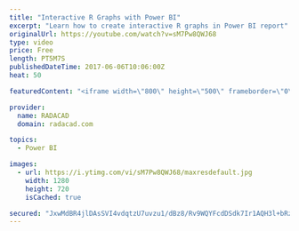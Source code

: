 ```yaml
---
title: "Interactive R Graphs with Power BI"
excerpt: "Learn how to create interactive R graphs in Power BI report"
originalUrl: https://youtube.com/watch?v=sM7Pw8QWJ68
type: video
price: Free
length: PT5M7S
publishedDateTime: 2017-06-06T10:06:00Z
heat: 50

featuredContent: "<iframe width=\"800\" height=\"500\" frameborder=\"0\" src=\"https://www.youtube.com/embed/sM7Pw8QWJ68\" allow=\"accelerometer; autoplay; encrypted-media; gyroscope; picture-in-picture\" allowfullscreen></iframe>"

provider:
  name: RADACAD
  domain: radacad.com

topics:
  - Power BI

images:
  - url: https://i.ytimg.com/vi/sM7Pw8QWJ68/maxresdefault.jpg
    width: 1280
    height: 720
    isCached: true

secured: "JxwMdBR4jlDAsSVI4vdqtzU7uvzu1/dBz8/Rv9WQYFcdDSdk7Ir1AQH3l+bRzl1UTgB9xvzJ7AgllwuV3xjPggQGTmTUJl4qnpBxcOo2O1Myg+btx/ZjkL+8mx88TBmTx17VRDKaIgRN86eeueVb/vPzu2ZCpfPAqaEyTO08KTmK1W/SQZgVD2oQ/9dZL9RHNBYPxJ6RRHuWXWyl4Af1AAUpGlihiE2mJloBaOuF9dHAsrFyD5oEUgDkfciLAdgw8WWGMB8RW3jQbXVJGUXjRuM6NWGdfgrQF1YaDLQB2FE6OGhZAccLggsMBGuHTb033nkk389coVQcpfWqS+7SA37ZU4BjBZoEtzXJslGBN1xEefuPqJqo1388wNd7Zsr192EJ27SUeEC8S6oeXU1oXjDGjZlUf1DLEXSmBCeVPzY=;E5DJMp4Wo7oF8Sdog+Mo4g=="
---
```


